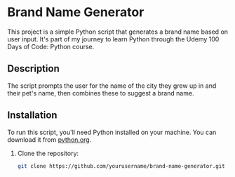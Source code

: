 # Brand Name Generator

This project is a simple Python script that generates a brand name based on user input. It's part of my journey to learn Python through the Udemy 100 Days of Code: Python course.

## Description

The script prompts the user for the name of the city they grew up in and their pet's name, then combines these to suggest a brand name.

## Installation

To run this script, you'll need Python installed on your machine. You can download it from [python.org](https://www.python.org/).

1. Clone the repository:
   ```sh
   git clone https://github.com/yourusername/brand-name-generator.git
